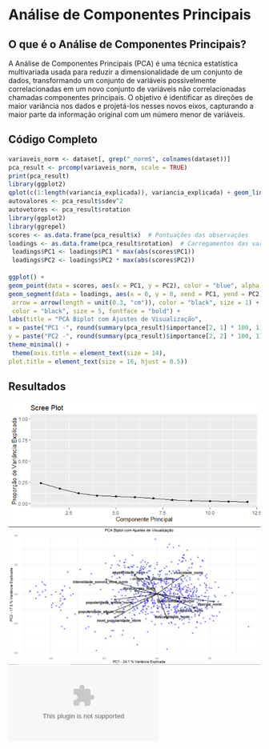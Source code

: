 # Análise de Componentes Principais

## O que é o Análise de Componentes Principais?
A Análise de Componentes Principais (PCA) é uma técnica estatística multivariada usada para reduzir a dimensionalidade de um conjunto de dados, transformando um conjunto de variáveis possivelmente correlacionadas em um novo conjunto de variáveis não correlacionadas chamadas componentes principais. O objetivo é identificar as direções de maior variância nos dados e projetá-los nesses novos eixos, capturando a maior parte da informação original com um número menor de variáveis. 

## Código Completo
```r
variaveis_norm <- dataset[, grep("_norm$", colnames(dataset))]
pca_result <- prcomp(variaveis_norm, scale = TRUE)
print(pca_result)
library(ggplot2) 
qplot(c(1:length(variancia_explicada)), variancia_explicada) + geom_line() + xlab("Componente Principal") + ylab("Proporção de Variância Explicada") + ggtitle("Scree Plot") + ylim(0, 1)
autovalores <- pca_result$sdev^2 
autovetores <- pca_result$rotation
library(ggplot2)
library(ggrepel)
scores <- as.data.frame(pca_result$x)  # Pontuações das observações
loadings <- as.data.frame(pca_result$rotation)  # Carregamentos das variáveis
 loadings$PC1 <- loadings$PC1 * max(abs(scores$PC1))
 loadings$PC2 <- loadings$PC2 * max(abs(scores$PC2))

ggplot() +
geom_point(data = scores, aes(x = PC1, y = PC2), color = "blue", alpha = 0.5, size = 2) +
geom_segment(data = loadings, aes(x = 0, y = 0, xend = PC1, yend = PC2),
 arrow = arrow(length = unit(0.3, "cm")), color = "black", size = 1) + geom_text_repel(data = loadings, aes(x = PC1, y = PC2, label = rownames(loadings)),
 color = "black", size = 5, fontface = "bold") +
labs(title = "PCA Biplot com Ajustes de Visualização",
x = paste("PC1 -", round(summary(pca_result)$importance[2, 1] * 100, 1), "% Variância Explicada"),
y = paste("PC2 -", round(summary(pca_result)$importance[2, 2] * 100, 1), "% Variância Explicada")) +
theme_minimal() +
 theme(axis.title = element_text(size = 14),
plot.title = element_text(size = 16, hjust = 0.5))
```

## Resultados
![Scree plot](results/graphs/scree-plot-pca.png)
![Bioplot Detalhado](results/graphs/bioplot.png)
![Resultado do PCA](results/resultado-pca.csv)